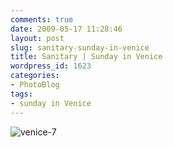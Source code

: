 ```yaml
---
comments: true
date: 2009-05-17 11:28:46
layout: post
slug: sanitary-sunday-in-venice
title: Sanitary | Sunday in Venice
wordpress_id: 1623
categories:
- PhotoBlog
tags:
- sunday in Venice
---
```


![venice-7](http://ryanfitzer.com/main/wp-content/uploads/2009/05/venice-7.jpg)
